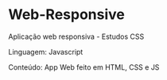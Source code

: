 # Web-Responsive

Aplicação web responsiva - Estudos CSS

Linguagem: Javascript

Conteúdo:  App Web feito em HTML, CSS e JS
